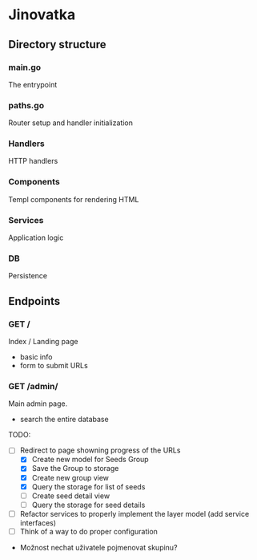 # Jinovatka

## Directory structure

### main.go

The entrypoint

### paths.go

Router setup and handler initialization

### Handlers

HTTP handlers

### Components

Templ components for rendering HTML

### Services

Application logic

### DB

Persistence

## Endpoints

### GET /

Index / Landing page

- basic info
- form to submit URLs

### GET /admin/

Main admin page.

- search the entire database

TODO:

- [ ] Redirect to page showning progress of the URLs
    - [x] Create new model for Seeds Group
    - [x] Save the Group to storage
    - [x] Create new group view
    - [x] Query the storage for list of seeds
    - [ ] Create seed detail view
    - [ ] Query the storage for seed details
- [ ] Refactor services to properly implement the layer model (add service interfaces)
- [ ] Think of a way to do proper configuration

- Možnost nechat uživatele pojmenovat skupinu?